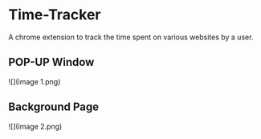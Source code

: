 # Time-Tracker
A chrome extension to track the time spent on various websites by a user. 

## POP-UP Window
![](image 1.png)

## Background Page
![](image 2.png)
